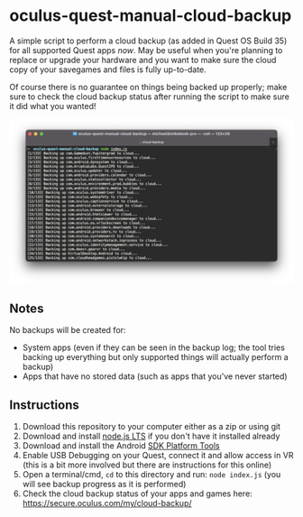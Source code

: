 # oculus-quest-manual-cloud-backup

A simple script to perform a cloud backup (as added in Quest OS Build 35) for all supported Quest apps _now_. May be useful when you're planning to replace or upgrade your hardware and you want to make sure the cloud copy of your savegames and files is fully up-to-date.

Of course there is no guarantee on things being backed up properly; make sure to check the cloud backup status after running the script to make sure it did what you wanted!

![screenshot](screenshot.png)

## Notes

No backups will be created for:

- System apps (even if they can be seen in the backup log; the tool tries backing up everything but only supported things will actually perform a backup)
- Apps that have no stored data (such as apps that you've never started)

## Instructions

1. Download this repository to your computer either as a zip or using git
1. Download and install [node.js LTS](https://nodejs.org/en/) if you don't have it installed already
2. Download and install the Android [SDK Platform Tools](https://developer.android.com/studio/releases/platform-tools)
3. Enable USB Debugging on your Quest, connect it and allow access in VR (this is a bit more involved but there are instructions for this online)
4. Open a terminal/cmd, `cd` to this directory and run: `node index.js` (you will see backup progress as it is performed)
5. Check the cloud backup status of your apps and games here: https://secure.oculus.com/my/cloud-backup/
